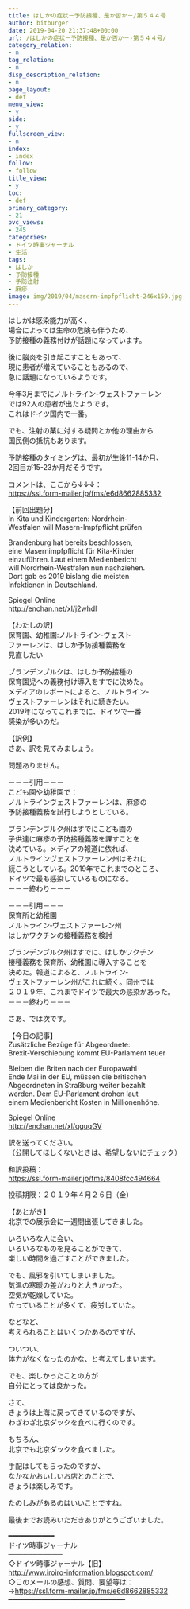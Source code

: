 ```yaml
---
title: はしかの症状－予防接種、是か否か－/第５４４号
author: bitburger
date: 2019-04-20 21:37:48+00:00
url: /はしかの症状－予防接種、是か否か－-第５４４号/
category_relation:
- n
tag_relation:
- n
disp_description_relation:
- n
page_layout:
- def
menu_view:
- y
side:
- y
fullscreen_view:
- n
index:
- index
follow:
- follow
title_view:
- y
toc:
- def
primary_category:
- 21
pvc_views:
- 245
categories:
- ドイツ時事ジャーナル
- 生活
tags:
- はしか
- 予防接種
- 予防注射
- 麻疹
image: img/2019/04/masern-impfpflicht-246x159.jpg
---
```

はしかは感染能力が高く、  
場合によっては生命の危険も伴うため、  
予防接種の義務付けが話題になっています。

後に脳炎を引き起こすこともあって、  
現に患者が増えていることもあるので、  
急に話題になっているようです。

今年3月までにノルトライン-ヴェストファーレン  
では92人の患者が出たようです。  
これはドイツ国内で一番。

でも、注射の薬に対する疑問とか他の理由から  
国民側の抵抗もあります。  
  
予防接種のタイミングは、最初が生後11-14か月、  
2回目が15-23か月だそうです。

コメントは、ここから↓↓↓：  
<a rel="noopener" href="https://ssl.form-mailer.jp/fms/e6d8662885332" target="_blank">https://ssl.form-mailer.jp/fms/e6d8662885332</a>

【前回出題分】  
In Kita und Kindergarten: Nordrhein-  
Westfalen will Masern-Impfpflicht prüfen  
  
Brandenburg hat bereits beschlossen,  
eine Masernimpfpflicht für Kita-Kinder  
einzuführen. Laut einem Medienbericht  
will Nordrhein-Westfalen nun nachziehen.  
Dort gab es 2019 bislang die meisten  
Infektionen in Deutschland.  
  
Spiegel Online  
<a rel="noopener" href="http://enchan.net/xl/j2whdl" target="_blank">http://enchan.net/xl/j2whdl</a>

【わたしの訳】  
保育園、幼稚園:ノルトライン-ヴェスト  
ファーレンは、はしか予防接種義務を  
見直したい  
  
ブランデンブルクは、はしか予防接種の  
保育園児への義務付け導入をすでに決めた。  
メディアのレポートによると、ノルトライン-  
ヴェストファーレンはそれに続きたい。  
2019年になってこれまでに、ドイツで一番  
感染が多いのだ。

【訳例】  
さあ、訳を見てみましょう。  
  
問題ありません。

－－－引用－－－  
こども園や幼稚園で：  
ノルトラインヴェストファーレンは、麻疹の  
予防接種義務を試行しようとしている。  
  
ブランデンブルク州はすでにこども園の  
子供達に麻疹の予防接種義務を課すことを  
決めている。メディアの報道に依れば、  
ノルトラインヴェストファーレン州はそれに  
続こうとしている。2019年でこれまでのところ、  
ドイツで最も感染しているものになる。  
－－－終わり－－－

－－－引用－－－  
保育所と幼稚園  
ノルトライン‐ヴェストファーレン州  
はしかワクチンの接種義務を検討  
  
ブランデンブルク州はすでに、はしかワクチン  
接種義務を保育所、幼稚園に導入することを  
決めた。報道によると、ノルトライン‐  
ヴェストファーレン州がこれに続く。同州では  
２０１９年、これまでドイツで最大の感染があった。  
－－－終わり－－－

さあ、では次です。  
  
【今日の記事】  
Zusätzliche Bezüge für Abgeordnete:  
Brexit-Verschiebung kommt EU-Parlament teuer  
  
Bleiben die Briten nach der Europawahl  
Ende Mai in der EU, müssen die britischen  
Abgeordneten in Straßburg weiter bezahlt  
werden. Dem EU-Parlament drohen laut  
einem Medienbericht Kosten in Millionenhöhe.  
  
Spiegel Online  
<a rel="noopener" href="http://enchan.net/xl/qguqGV" target="_blank">http://enchan.net/xl/qguqGV</a>

訳を送ってください。  
（公開してほしくないときは、希望しないにチェック）  
  
和訳投稿：  
 <a rel="noopener" href="https://ssl.form-mailer.jp/fms/8408fcc494664" target="_blank">https://ssl.form-mailer.jp/fms/8408fcc494664</a>  
  
投稿期限：２０１９年４月２６日（金）

【あとがき】  
北京での展示会に一週間出張してきました。  
  
いろいろな人に会い、  
いろいろなものを見ることができて、  
楽しい時間を過ごすことができました。  
  
でも、風邪を引いてしまいました。  
気温の寒暖の差がわりと大きかった。  
空気が乾燥していた。  
立っていることが多くて、疲労していた。  
  
などなど、  
考えられることはいくつかあるのですが、  
  
ついつい、  
体力がなくなったのかな、と考えてしまいます。  
  
でも、楽しかったことの方が  
自分にとっては良かった。  
  
さて、  
きょうは上海に戻ってきているのですが、  
わざわざ北京ダックを食べに行くのです。  
  
もちろん、  
北京でも北京ダックを食べました。  
  
手配はしてもらったのですが、  
なかなかおいしいお店とのことで、  
きょうは楽しみです。  
  
たのしみがあるのはいいことですね。  
  
最後までお読みいただきありがとうございました。

━━━━━━━━━━━  
ドイツ時事ジャーナル  
───────────  
◇ドイツ時事ジャーナル【旧】  
<a rel="noopener" href="http://www.iroiro-information.blogspot.com/" target="_blank">http://www.iroiro-information.blogspot.com/</a>  
◇このメールの感想、質問、要望等は：  
-><a rel="noopener" href="https://ssl.form-mailer.jp/fms/e6d8662885332" target="_blank">https://ssl.form-mailer.jp/fms/e6d8662885332</a>  
━━━━━━━━━━━━━━━━━━━━━━━━━━━━